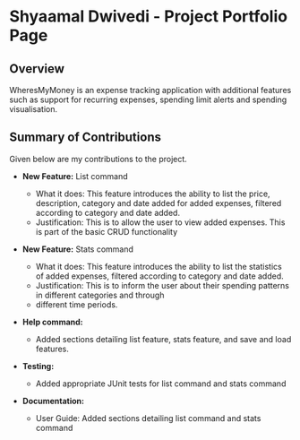 # Shyaamal Dwivedi - Project Portfolio Page

## Overview

WheresMyMoney is an expense tracking application with additional features such as support for recurring expenses, 
spending limit alerts and spending visualisation.

## Summary of Contributions

Given below are my contributions to the project.

* **New Feature:** List command
    * What it does: This feature introduces the ability to list the price, description, category and date added for 
  added expenses, filtered according to category and date added.
    * Justification: This is to allow the user to view added expenses. This is part of the basic CRUD functionality

* **New Feature:** Stats command 
    * What it does: This feature introduces the ability to list the statistics of added expenses, filtered according to
  category and date added.
    * Justification: This is to inform the user about their spending patterns in different categories and through
    * different time periods.

* **Help command:**
    * Added sections detailing list feature, stats feature, and save and load features.

* **Testing:**
    * Added appropriate JUnit tests for list command and stats command 
* **Documentation:**
    - User Guide: Added sections detailing list command and stats command
